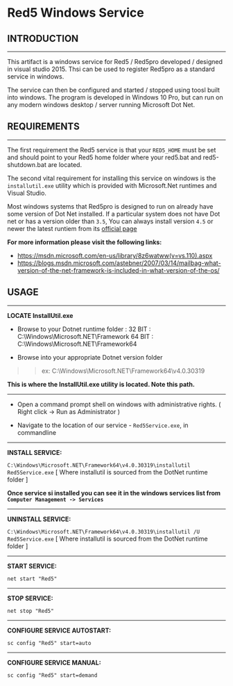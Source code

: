 # Red5 Windows Service



## INTRODUCTION
---

This artifact is a windows service for Red5 / Red5pro developed / designed in visual studio 2015. Thsi can be used to register Red5pro as a standard service in windows.

The service can then be configured and started / stopped using toosl built into windows. The program is developed in Windows 10 Pro, but can run on any modern windows desktop / server running Microsoft Dot Net.


## REQUIREMENTS
---

The first requirement the Red5 service is that your `RED5_HOME` must be set and should point to your Red5 home folder where your red5.bat and red5-shutdown.bat are located.


The second vital requirement for installing this service on windows is the `installutil.exe` utility which is provided with Microsoft.Net runtimes and Visual Studio. 

Most windows systems that Red5pro is designed to run on already have some version of Dot Net installed. If a particular system does not have Dot net or has a version older than `3.5`, You can always install version `4.5` or newer the latest runtiem from its [official page](https://www.microsoft.com/en-in/download/details.aspx?id=42642)

__For more information please visit the following links:__

* https://msdn.microsoft.com/en-us/library/8z6watww(v=vs.110).aspx
* https://blogs.msdn.microsoft.com/astebner/2007/03/14/mailbag-what-version-of-the-net-framework-is-included-in-what-version-of-the-os/


## USAGE
---

__LOCATE InstallUtil.exe__

* Browse to your Dotnet runtime folder :
32 BIT : C:\Windows\Microsoft.NET\Framework
64 BIT : C:\Windows\Microsoft.NET\Framework64

* Browse into your appropriate Dotnet version folder
>> ex: C:\Windows\Microsoft.NET\Framework64\v4.0.30319

__This is where the InstallUtil.exe utility is located. Note this path.__

---

* Open a command prompt shell on windows with administrative rights. ( Right click -> Run as Administrator )

* Navigate to the location of our service - `Red5Service.exe`, in commandline

---

__INSTALL SERVICE:__


`C:\Windows\Microsoft.NET\Framework64\v4.0.30319\installutil Red5Service.exe`
[ Where installutil is sourced from the DotNet runtime folder ]


__Once service si installed you can see it in the windows services list from `Computer Management -> Services`__

---

__UNINSTALL SERVICE:__

`C:\Windows\Microsoft.NET\Framework64\v4.0.30319\installutil /U Red5Service.exe`
[ Where installutil is sourced from the DotNet runtime folder ]

---

__START SERVICE:__

`net start "Red5"`

---

__STOP SERVICE:__

`net stop "Red5"`

---


__CONFIGURE SERVICE AUTOSTART:__

`sc config "Red5" start=auto`

---


__CONFIGURE SERVICE MANUAL:__

`sc config "Red5" start=demand`
